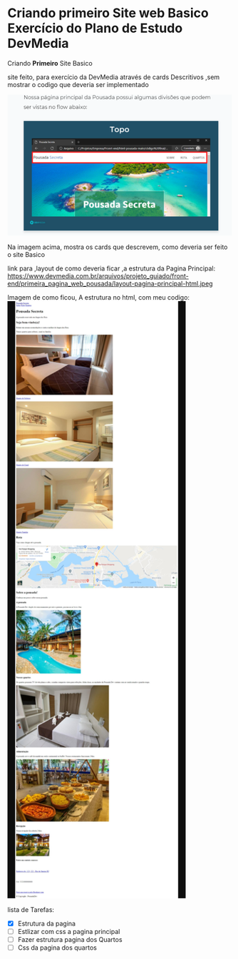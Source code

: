 # Criando primeiro Site web Basico Exercício do Plano de Estudo DevMedia
 Criando **Primeiro** Site Basico
 <meta name="viewport" content="width=device-width, initial-scale=1.0">

  site feito, para exercício da DevMedia através de cards Descritivos ,sem mostrar o codigo 
que deveria ser implementado

<img src="assets/2021-10-16%20(1).png" alt="DevMedia exercício" title="exercício">

 Na imagem acima, mostra os cards que descrevem, como deveria ser feito o site Basico


link para ,layout de como deveria ficar ,a estrutura da Pagina Principal:
<https://www.devmedia.com.br/arquivos/projeto_guiado/front-end/primeira_pagina_web_pousada/layout-pagina-principal-html.jpeg>

Imagem de como ficou, A estrutura no html, com meu codigo:
<img src="assets/2021-10-13-21-01-www.devmedia.com.br%20(1).png" alt="imagen do meu arquivo html" title="Meu arquivo html" heigth="300" width="400">

 lista de Tarefas:

- [x] Estrutura da pagina 
- [ ] Estlizar com css a pagina principal
- [ ] Fazer estrutura pagina dos Quartos
- [ ] Css da pagina dos quartos
